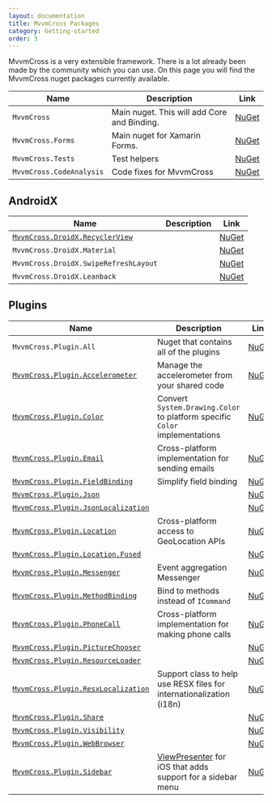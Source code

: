 ```yaml
---
layout: documentation
title: MvvmCross Packages
category: Getting-started
order: 3
---
```

MvvmCross is a very extensible framework. There is a lot already been made by the community which you can use. On this page you will find the MvvmCross nuget packages currently available.

Name | Description | Link
---- | ----------- | ----
`MvvmCross`                    | Main nuget. This will add Core and Binding. | [NuGet](https://www.nuget.org/packages/MvvmCross/)
`MvvmCross.Forms`              | Main nuget for Xamarin Forms. | [NuGet](https://www.nuget.org/packages/MvvmCross.Forms/)
`MvvmCross.Tests`              | Test helpers | [NuGet](https://www.nuget.org/packages/MvvmCross.Tests/)
`MvvmCross.CodeAnalysis`       | Code fixes for MvvmCross | [NuGet](https://www.nuget.org/packages/MvvmCross.CodeAnalysis/)


## AndroidX

Name | Description | Link
---- | ----------- | ----
[`MvvmCross.DroidX.RecyclerView`](https://www.mvvmcross.com/documentation/platform/android/android-recyclerview)    |  | [NuGet](https://www.nuget.org/packages/MvvmCross.DroidX.RecyclerView/)
`MvvmCross.DroidX.Material`   |  | [NuGet](https://www.nuget.org/packages/MvvmCross.DroidX.Material/)
`MvvmCross.DroidX.SwipeRefreshLayout` |  | [NuGet](https://www.nuget.org/packages/MvvmCross.DroidX.SwipeRefreshLayout/)
`MvvmCross.DroidX.Leanback`  |  | [NuGet](https://www.nuget.org/packages/MvvmCross.DroidX.Leanback/)


## Plugins

Name | Description | Link
---- | ----------- | ----
`MvvmCross.Plugin.All`              | Nuget that contains all of the plugins | [NuGet](https://www.nuget.org/packages/MvvmCross.Plugin.All/)
[`MvvmCross.Plugin.Accelerometer`](https://www.mvvmcross.com/documentation/plugins/accelerometer) | Manage the accelerometer from your shared code | [NuGet](https://www.nuget.org/packages/MvvmCross.Plugin.Accelerometer/)
[`MvvmCross.Plugin.Color`](https://www.mvvmcross.com/documentation/plugins/color) | Convert `System.Drawing.Color` to platform specific `Color` implementations | [NuGet](https://www.nuget.org/packages/MvvmCross.Plugin.Color/)
[`MvvmCross.Plugin.Email`](https://www.mvvmcross.com/documentation/plugins/email) | Cross-platform implementation for sending emails | [NuGet](https://www.nuget.org/packages/MvvmCross.Plugin.Email/)
[`MvvmCross.Plugin.FieldBinding`](https://www.mvvmcross.com/documentation/plugins/fieldbinding)     | Simplify field binding | [NuGet](https://www.nuget.org/packages/MvvmCross.Plugin.FieldBinding/)
[`MvvmCross.Plugin.Json`](https://www.mvvmcross.com/documentation/plugins/json)             |  | [NuGet](https://www.nuget.org/packages/MvvmCross.Plugin.Json/)
[`MvvmCross.Plugin.JsonLocalization`](https://www.mvvmcross.com/documentation/plugins/jsonlocalisation) |  | [NuGet](https://www.nuget.org/packages/MvvmCross.Plugin.JsonLocalization/)
[`MvvmCross.Plugin.Location`](https://www.mvvmcross.com/documentation/plugins/location)         | Cross-platform access to GeoLocation APIs | [NuGet](https://www.nuget.org/packages/MvvmCross.Plugin.Location/)
[`MvvmCross.Plugin.Location.Fused`](https://www.mvvmcross.com/documentation/plugins/jsonlocalisation)         |  | [NuGet](https://www.nuget.org/packages/MvvmCross.Plugin.Location.Fused/)
[`MvvmCross.Plugin.Messenger`](https://www.mvvmcross.com/documentation/plugins/messenger)        | Event aggregation Messenger | [NuGet](https://www.nuget.org/packages/MvvmCross.Plugin.Messenger/)
[`MvvmCross.Plugin.MethodBinding`](https://www.mvvmcross.com/documentation/plugins/methodbinding)    | Bind to methods instead of `ICommand` | [NuGet](https://www.nuget.org/packages/MvvmCross.Plugin.MethodBinding/)
[`MvvmCross.Plugin.PhoneCall`](https://www.mvvmcross.com/documentation/plugins/phonecall)          | Cross-platform implementation for making phone calls | [NuGet](https://www.nuget.org/packages/MvvmCross.Plugin.PhoneCall/)
[`MvvmCross.Plugin.PictureChooser`](https://www.mvvmcross.com/documentation/plugins/picturechooser)   |  | [NuGet](https://www.nuget.org/packages/MvvmCross.Plugin.PictureChooser/)
[`MvvmCross.Plugin.ResourceLoader`](https://www.mvvmcross.com/documentation/plugins/resourceloader)   |  | [NuGet](https://www.nuget.org/packages/MvvmCross.Plugin.ResourceLoader/)
[`MvvmCross.Plugin.ResxLocalization`](https://www.mvvmcross.com/documentation/plugins/resxlocalization)   | Support class to help use RESX files for internationalization (i18n) | [NuGet](https://www.nuget.org/packages/MvvmCross.Plugin.ResxLocalization/)
[`MvvmCross.Plugin.Share`](https://www.mvvmcross.com/documentation/plugins/share)            |  | [NuGet](https://www.nuget.org/packages/MvvmCross.Plugin.Share/)
[`MvvmCross.Plugin.Visibility`](https://www.mvvmcross.com/documentation/plugins/visibility)       |  | [NuGet](https://www.nuget.org/packages/MvvmCross.Plugin.Visibility/)
[`MvvmCross.Plugin.WebBrowser`](https://www.mvvmcross.com/documentation/plugins/webbrowser)       |  | [NuGet](https://www.nuget.org/packages/MvvmCross.Plugin.WebBrowser/)
[`MvvmCross.Plugin.Sidebar`](https://www.mvvmcross.com/documentation/plugins/ios-sidebar?scroll=1271)          | [ViewPresenter](https://www.mvvmcross.com/documentation/fundamentals/view-presenters?scroll=38) for iOS that adds support for a sidebar menu | [NuGet](https://www.nuget.org/packages/MvvmCross.Plugin.Sidebar/)

